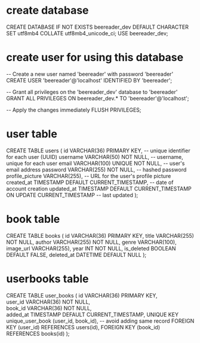 # create database

CREATE DATABASE IF NOT EXISTS beereader_dev DEFAULT CHARACTER SET utf8mb4 COLLATE utf8mb4_unicode_ci;
USE beereader_dev;

# create user for using this database

-- Create a new user named 'beereader' with password 'beereader'
CREATE USER 'beereader'@'localhost' IDENTIFIED BY 'beereader';

-- Grant all privileges on the 'beereader_dev' database to 'beereader'
GRANT ALL PRIVILEGES ON beereader_dev.\* TO 'beereader'@'localhost';

-- Apply the changes immediately
FLUSH PRIVILEGES;

# user table

CREATE TABLE users (
id VARCHAR(36) PRIMARY KEY, -- unique identifier for each user (UUID)
username VARCHAR(50) NOT NULL, -- username, unique for each user
email VARCHAR(100) UNIQUE NOT NULL, -- user's email address
password VARCHAR(255) NOT NULL, -- hashed password
profile_picture VARCHAR(255), -- URL for the user's profile picture
created_at TIMESTAMP DEFAULT CURRENT_TIMESTAMP, -- date of account creation
updated_at TIMESTAMP DEFAULT CURRENT_TIMESTAMP ON UPDATE CURRENT_TIMESTAMP -- last updated
);

# book table

CREATE TABLE books (
id VARCHAR(36) PRIMARY KEY,
title VARCHAR(255) NOT NULL,
author VARCHAR(255) NOT NULL,
genre VARCHAR(100),
image_url VARCHAR(255),
year INT NOT NULL,
is_deleted BOOLEAN DEFAULT FALSE,
deleted_at DATETIME DEFAULT NULL
);

# userbooks table

CREATE TABLE user_books (
id VARCHAR(36) PRIMARY KEY,  
 user_id VARCHAR(36) NOT NULL,  
 book_id VARCHAR(36) NOT NULL,  
 added_at TIMESTAMP DEFAULT CURRENT_TIMESTAMP,
UNIQUE KEY unique_user_book (user_id, book_id), -- avoid adding same record
FOREIGN KEY (user_id) REFERENCES users(id),
FOREIGN KEY (book_id) REFERENCES books(id)
);
